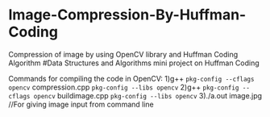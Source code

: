 # Image-Compression-By-Huffman-Coding
Compression of image by using OpenCV library and Huffman Coding Algorithm 
#Data Structures and Algorithms mini project on Huffman Coding 

Commands for compiling the code in OpenCV:
1)g++ `pkg-config --cflags opencv` compression.cpp `pkg-config --libs opencv`
2)g++ `pkg-config --cflags opencv` buildimage.cpp `pkg-config --libs opencv`
3)./a.out image.jpg      //For giving image input from command line

